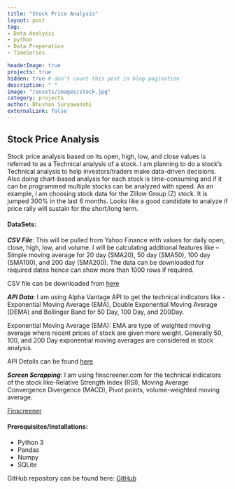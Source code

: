 ```yaml
---
title: "Stock Price Analysis"
layout: post
tag: 
- Data Analysis 
- python
- Data Preperation
- TimeSeries

headerImage: true
projects: true
hidden: true # don't count this post in blog pagination
description: " "
image: "/assets/images/stock.jpg"
category: projects
author: Bhushan Suryawanshi 
externalLink: false
---
```




## Stock Price Analysis
<p align='justify'>

Stock price analysis based on its open, high, low, and close values is referred to as a Technical analysis of a stock. 
I am planning to do a stock’s Technical analysis to help investors/traders make data-driven decisions. 
Also doing chart-based analysis for each stock is time-consuming and if it can be programmed multiple stocks can be 
analyzed with speed. As an example, I am choosing stock data for the Zillow Group (Z) stock. It is jumped 300% in the 
last 6 months. Looks like a good candidate to analyze if price rally will sustain for the short/long term.

</p>  

#### DataSets:

***CSV File***:
This will be pulled from Yahoo Finance with values for daily open, close, high, low, and volume. I will be calculating 
additional features like – Simple moving average for 20 day (SMA20), 50 day (SMA50), 100 day (SMA100), and 200 day (SMA200). 
The data can be downloaded for required dates hence can show more than 1000 rows if required.

CSV file can be downloaded from [here](https://finance.yahoo.com/quote/Z/history?p=Z)

***API Data***:
I am using Alpha Vantage API to get the technical indicators like - Exponential Moving Average (EMA), Double Exponential 
Moving Average (DEMA) and Bollinger Band for 50 Day, 100 Day, and 200Day. 

Exponential Moving Average (EMA): EMA are type of weighted moving average where recent prices of stock are given more 
weight. Generally 50, 100, and 200 Day exponential moving averages are considered in stock analysis. 

API Details can be found [here](https://www.alphavantage.co/query?function=BALANCE_SHEET&symbol=Z)

***Screen Scrapping***:
I am using finscreener.com for the technical indicators of the stock like-Relative Strength Index (RSI), Moving Average 
Convergence Divergence (MACD), Pivot points, volume-weighted moving average. 

[Finscreener](https://www.finscreener.com/tittech/technical-analysis?&cp=7627&tframe=4)


#### Prerequisites/Installations:
- Python 3
- Pandas
- Numpy
- SQLite


GitHub repository can be found here: [GitHub](https://github.com/BhushanGitHub/bhushanGitHub.github.io/tree/main/Projects/stock_price_analysis) 
